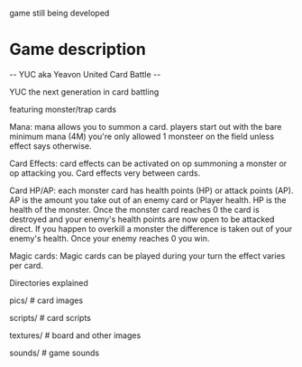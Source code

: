 game still being developed

# Game description
-- YUC aka Yeavon United Card Battle --

YUC the next generation in card battling

featuring monster/trap cards

Mana: mana allows you to summon a card. players start out with the bare minimum mana (4M)
you're only allowed 1 monsteer on the field unless effect says otherwise.

Card Effects: card effects can be activated on op summoning a monster or op attacking you. Card effects very between cards.

Card HP/AP: each monster card has health points (HP) or attack points (AP). AP is the amount you take out of an enemy card or Player health.
HP is the health of the monster. Once the monster card reaches 0 the card is destroyed and your enemy's health points are now open to be attacked direct.
If you happen to overkill a monster the difference is taken out of your enemy's health.
Once your enemy reaches 0 you win.

Magic cards: Magic cards can be played during your turn the effect varies per card.




Directories explained

pics/ # card images

scripts/ # card scripts

textures/ # board and other images

sounds/ # game sounds
